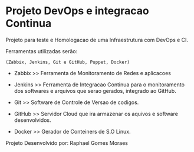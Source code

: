 # Projeto DevOps e integracao Continua

Projeto para teste e Homologacao de uma Infraestrutura com DevOps e CI.

Ferramentas utilizadas serão:

	(Zabbix, Jenkins, Git e GitHub, Puppet, Docker)

- Zabbix >> Ferramenta de Monitoramento de Redes e aplicacoes

- Jenkins >> Ferramenta de Integracao Continua para o monitoramento dos softwares e arquivos que serao gerados, integrado ao GitHub.

- Git >> Software de Controle de Versao de codigos.

- GitHub >> Servidor Cloud que ira armazenar os aquivos e software desenvolvidos.

- Docker >> Gerador de Conteiners de S.O Linux.

Projeto Desenvolvido por: Raphael Gomes Moraes